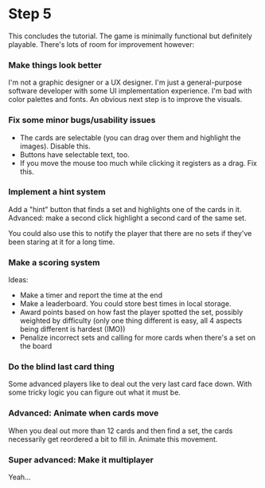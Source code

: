 # Step 5

This concludes the tutorial.  The game is minimally functional but definitely playable.  There's lots of room for improvement however:

### Make things look better

I'm not a graphic designer or a UX designer.  I'm just a general-purpose software developer with some UI implementation experience.  I'm bad with color palettes and fonts.  An obvious next step is to improve the visuals.

### Fix some minor bugs/usability issues

* The cards are selectable (you can drag over them and highlight the images).  Disable this.
* Buttons have selectable text, too.
* If you move the mouse too much while clicking it registers as a drag.  Fix this.

### Implement a hint system

Add a "hint" button that finds a set and highlights one of the cards in it.  Advanced: make a second click highlight a second card of the same set.

You could also use this to notify the player that there are no sets if they've been staring at it for a long time.

### Make a scoring system

Ideas:

* Make a timer and report the time at the end
 * Make a leaderboard.  You could store best times in local storage.
* Award points based on how fast the player spotted the set, possibly weighted by difficulty (only one thing different is easy, all 4 aspects being different is hardest (IMO))
 * Penalize incorrect sets and calling for more cards when there's a set on the board

### Do the blind last card thing

Some advanced players like to deal out the very last card face down.  With some tricky logic you can figure out what it must be.

### Advanced: Animate when cards move

When you deal out more than 12 cards and then find a set, the cards necessarily get reordered a bit to fill in.  Animate this movement.

### Super advanced: Make it multiplayer

Yeah...
